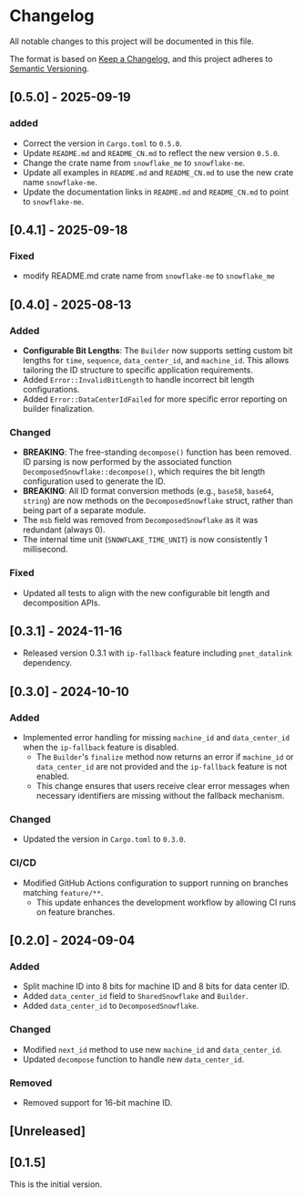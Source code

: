 # Changelog

All notable changes to this project will be documented in this file.

The format is based on [Keep a Changelog](https://keepachangelog.com/en/1.0.0/),
and this project adheres to [Semantic Versioning](https://semver.org/spec/v2.0.0.html).

## [0.5.0] - 2025-09-19

### added

- Correct the version in `Cargo.toml` to `0.5.0`.
- Update `README.md` and `README_CN.md` to reflect the new version `0.5.0`.
- Change the crate name from `snowflake_me` to `snowflake-me`.
- Update all examples in `README.md` and `README_CN.md` to use the new crate name `snowflake-me`.
- Update the documentation links in `README.md` and `README_CN.md` to point to `snowflake-me`.

## [0.4.1] - 2025-09-18

### Fixed

- modify README.md crate name from `snowflake-me` to `snowflake_me`

## [0.4.0] - 2025-08-13

### Added

- **Configurable Bit Lengths**: The `Builder` now supports setting custom bit lengths for `time`, `sequence`,
  `data_center_id`, and `machine_id`. This allows tailoring the ID structure to specific application requirements.
- Added `Error::InvalidBitLength` to handle incorrect bit length configurations.
- Added `Error::DataCenterIdFailed` for more specific error reporting on builder finalization.

### Changed

- **BREAKING**: The free-standing `decompose()` function has been removed. ID parsing is now performed by the associated
  function `DecomposedSnowflake::decompose()`, which requires the bit length configuration used to generate the ID.
- **BREAKING**: All ID format conversion methods (e.g., `base58`, `base64`, `string`) are now methods on the
  `DecomposedSnowflake` struct, rather than being part of a separate module.
- The `msb` field was removed from `DecomposedSnowflake` as it was redundant (always 0).
- The internal time unit (`SNOWFLAKE_TIME_UNIT`) is now consistently 1 millisecond.

### Fixed

- Updated all tests to align with the new configurable bit length and decomposition APIs.

## [0.3.1] - 2024-11-16

- Released version 0.3.1 with `ip-fallback` feature including `pnet_datalink` dependency.

## [0.3.0] - 2024-10-10

### Added

- Implemented error handling for missing `machine_id` and `data_center_id` when the `ip-fallback` feature is disabled.
    - The `Builder`'s `finalize` method now returns an error if `machine_id` or
      `data_center_id` are not provided and the `ip-fallback` feature is not enabled.
    - This change ensures that users receive clear error messages when necessary identifiers are missing without the
      fallback mechanism.

### Changed

- Updated the version in `Cargo.toml` to `0.3.0`.

### CI/CD

- Modified GitHub Actions configuration to support running on branches matching `feature/**`.
    - This update enhances the development workflow by allowing CI runs on feature branches.

## [0.2.0] - 2024-09-04

### Added

- Split machine ID into 8 bits for machine ID and 8 bits for data center ID.
- Added `data_center_id` field to `SharedSnowflake` and `Builder`.
- Added `data_center_id` to `DecomposedSnowflake`.

### Changed

- Modified `next_id` method to use new `machine_id` and `data_center_id`.
- Updated `decompose` function to handle new `data_center_id`.

### Removed

- Removed support for 16-bit machine ID.

## [Unreleased]

## [0.1.5]

This is the initial version.

[0.1.0]: https://github.com/houseme/snowflake-rs/releases/tag/v0.1.5

